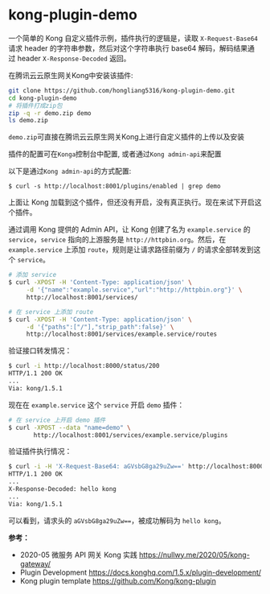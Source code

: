 # kong-plugin-demo

一个简单的 Kong 自定义插件示例，插件执行的逻辑是，读取 `X-Request-Base64` 请求 header 的字符串参数，然后对这个字符串执行 base64 解码，解码结果通过 header `X-Response-Decoded` 返回。

在腾讯云云原生网关Kong中安装该插件:

``` bash
git clone https://github.com/hongliang5316/kong-plugin-demo.git
cd kong-plugin-demo
# 将插件打成zip包
zip -q -r demo.zip demo
ls demo.zip
```

`demo.zip`可直接在腾讯云云原生网关Kong上进行自定义插件的上传以及安装

插件的配置可在`Konga`控制台中配置, 或者通过`Kong admin-api`来配置

以下是通过`Kong admin-api`的方式配置:

```
$ curl -s http://localhost:8001/plugins/enabled | grep demo
```

上面让 Kong 加载到这个插件，但还没有开启，没有真正执行。现在来试下开启这个插件。

通过调用 Kong 提供的 Admin API，让 Kong 创建了名为 `example.service` 的 `service`，`service` 指向的上游服务是 `http://httpbin.org`。然后，在 `example.service` 上添加 `route`，规则是让请求路径前缀为 `/` 的请求全部转发到这个 `service`。

``` bash
# 添加 service
$ curl -XPOST -H 'Content-Type: application/json' \
     -d '{"name":"example.service","url":"http://httpbin.org"}' \
     http://localhost:8001/services/

# 在 service 上添加 route
$ curl -XPOST -H 'Content-Type: application/json' \
     -d '{"paths":["/"],"strip_path":false}' \
     http://localhost:8001/services/example.service/routes
```

验证接口转发情况：

``` bash
$ curl -i http://localhost:8000/status/200
HTTP/1.1 200 OK
...
Via: kong/1.5.1
```

现在在 `example.service` 这个 `service` 开启 `demo` 插件：

``` bash
# 在 service 上开启 demo 插件
$ curl -XPOST --data "name=demo" \
       http://localhost:8001/services/example.service/plugins
```

验证插件执行情况：

``` bash
$ curl -i -H 'X-Request-Base64: aGVsbG8ga29uZw==' http://localhost:8000/status/200
HTTP/1.1 200 OK
...
X-Response-Decoded: hello kong
...
Via: kong/1.5.1
```

可以看到，请求头的 `aGVsbG8ga29uZw==`，被成功解码为 `hello kong`。

**参考：**

- 2020-05 微服务 API 网关 Kong 实践 <https://nullwy.me/2020/05/kong-gateway/>
- Plugin Development <https://docs.konghq.com/1.5.x/plugin-development/>
- Kong plugin template <https://github.com/Kong/kong-plugin>
